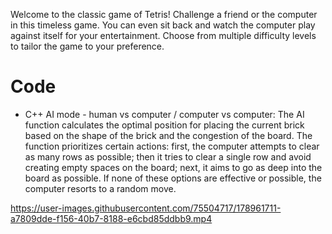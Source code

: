 Welcome to the classic game of Tetris!
Challenge a friend or the computer in this timeless game. You can even sit back and watch the computer play against itself for your entertainment.
Choose from multiple difficulty levels to tailor the game to your preference.
# Code
* C++
AI mode - human vs computer / computer vs computer: The AI function calculates the optimal position for placing the current brick based on the shape of the brick and the congestion of the board.
The function prioritizes certain actions: first, the computer attempts to clear as many rows as possible; then it tries to clear a single row and avoid creating empty spaces on the board; next, it aims to go as deep into the board as possible. If none of these options are effective or possible, the computer resorts to a random move.


https://user-images.githubusercontent.com/75504717/178961711-a7809dde-f156-40b7-8188-e6cbd85ddbb9.mp4

